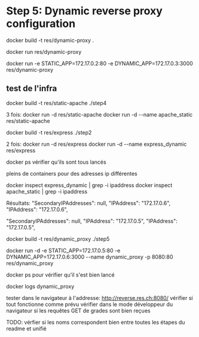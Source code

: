# Step 5: Dynamic reverse proxy configuration

docker build -t res/dynamic-proxy .

docker run res/dynamic-proxy

docker run -e STATIC_APP=172.17.0.2:80 -e DYNAMIC_APP=172.17.0.3:3000 res/dynamic-proxy

## test de l'infra
docker build -t res/static-apache ./step4

3 fois:
docker run -d res/static-apache
docker run -d --name apache_static res/static-apache

docker build -t res/express ./step2

2 fois:
docker run -d res/express
docker run -d --name express_dynamic res/express

docker ps
vérifier qu'ils sont tous lancés

pleins de containers pour des adresses ip différentes

docker inspect express_dynamic | grep -i ipaddress
docker inspect apache_static | grep -i ipaddress

Résultats:
"SecondaryIPAddresses": null,
            "IPAddress": "172.17.0.6",
                    "IPAddress": "172.17.0.6",
                    
"SecondaryIPAddresses": null,
            "IPAddress": "172.17.0.5",
                    "IPAddress": "172.17.0.5",

docker build -t res/dynamic_proxy ./step5

docker run -d -e STATIC_APP=172.17.0.5:80 -e DYNAMIC_APP=172.17.0.6:3000 --name dynamic_proxy -p 8080:80 res/dynamic_proxy

docker ps pour vérifier qu'il s'est bien lancé

docker logs dynamic_proxy

tester dans le navigateur à l'addresse:
http://reverse.res.ch:8080/
vérifier si tout fonctionne comme prévu
vérifier dans le mode développeur du navigateur si les requêtes GET de grades sont bien reçues

TODO: vérfier si les noms correspondent bien entre toutes les étapes du readme et unifié